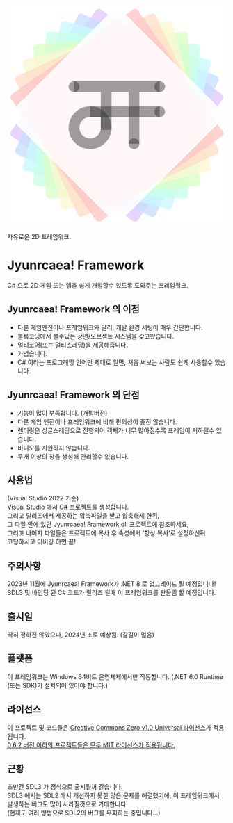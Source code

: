<div align="center">
	<img src="Jyunrcaea! Framework/src/Icon.png" alt='쥰르케아 프레임워크 아이콘'>
</div>

자유로운 2D 프레임워크.

# Jyunrcaea! Framework
C# 으로 2D 게임 또는 앱을 쉽게 개발할수 있도록 도와주는 프레임워크.

## Jyunrcaea! Framework 의 이점
* 다른 게임엔진이나 프레임워크와 달리, 개발 환경 세팅이 매우 간단합니다.
* 블록코딩에서 볼수있는 장면/오브젝트 시스템을 갖고왔습니다.
* 멀티코어(또는 멀티스레딩)을 제공해줍니다.
* 가볍습니다.
* C# 이라는 프로그래밍 언어만 제대로 알면, 처음 써보는 사람도 쉽게 사용할수 있습니다.

## Jyunrcaea! Framework 의 단점
* 기능이 많이 부족합니다. (개발버전)
* 다른 게임 엔진이나 프레임워크에 비해 편의성이 좋진 않습니다.
* 렌더링은 싱글스레딩으로 진행되어 객체가 너무 많아질수록 프레임이 저하될수 있습니다.
* 비디오를 지원하지 않습니다.
* 두개 이상의 창을 생성해 관리할수 없습니다.

## 사용법
(Visual Studio 2022 기준)<br>
Visual Studio 에서 C# 프로젝트를 생성합니다.<br>
그리고 릴리즈에서 제공하는 압축파일을 받고 압축해제 한뒤,<br>
그 파일 안에 있던 Jyunrcaea! Framework.dll 프로젝트에 참조하세요,<br>
그리고 나머지 파일들은 프로젝트에 복사 후 속성에서 '항상 복사'로 설정하신뒤<br>
코딩하시고 디버깅 하면 끝!

## 주의사항
2023년 11월에 Jyunrcaea! Framework가 .NET 8 로 업그레이드 될 예정입니다!<br>
SDL3 및 바인딩 된 C# 코드가 릴리즈 될때 이 프레임워크를 판올림 할 예정입니다.

## 출시일
딱히 정하진 않았으나, 2024년 초로 예상됨. (갈길이 멀음)

## 플랫폼
이 프레임워크는 Windows 64비트 운영체제에서만 작동합니다. 
(.NET 6.0 Runtime (또는 SDK)가 설치되어 있어야 합니다.)

## 라이선스
이 프로젝트 및 코드들은 [Creative Commons Zero v1.0 Universal 라이선스](LICENSE)가 적용됩니다.<br>
[0.6.2 버전 이하의 프로젝트들은 모두 MIT 라이선스가 적용됩니다.](https://github.com/jyunrcaea/JyunrcaeaFramework/tree/0.6.2-version)

## 근황
조만간 SDL3 가 정식으로 출시될꺼 같습니다.<br>
SDL3 에서는 SDL2 에서 개선하지 못한 많은 문제를 해결했기에, 이 프레임워크에서 발생하는 버그도 많이 사라질것으로 기대합니다.<br>
(현재도 여러 방법으로 SDL2의 버그를 우회하는 중입니다...)
